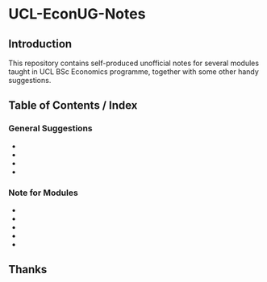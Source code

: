 # UCL-EconUG-Notes
## Introduction
This repository contains self-produced unofficial notes for several modules taught in UCL BSc Economics programme, together with some other handy suggestions.
## Table of Contents / Index
### General Suggestions
- 
- 
- 
- 
### Note for Modules
- 
- 
- 
- 
- 
## Thanks
